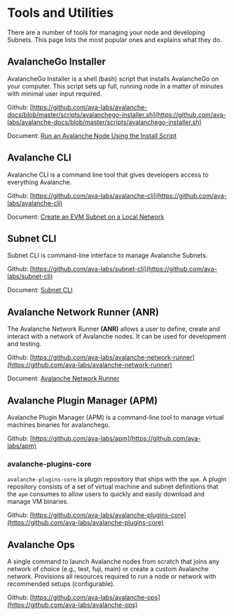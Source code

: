 # Tools and Utilities

There are a number of tools for managing your node and developing Subnets. This
page lists the most popular ones and explains what they do.

## AvalancheGo Installer

AvalancheGo Installer is a shell (bash) script that installs AvalancheGo on your computer. This script sets up full, running node in a matter of minutes with minimal user input required.

Github: [https://github.com/ava-labs/avalanche-docs/blob/master/scripts/avalanchego-installer.sh](https://github.com/ava-labs/avalanche-docs/blob/master/scripts/avalanchego-installer.sh)

Document: [Run an Avalanche Node Using the Install Script](../../nodes/build/set-up-node-with-installer.md)

## Avalanche CLI

Avalanche CLI is a command line tool that gives developers access to everything Avalanche.

Github: [https://github.com/ava-labs/avalanche-cli](https://github.com/ava-labs/avalanche-cli)

Document: [Create an EVM Subnet on a Local Network](../../subnets/create-a-local-subnet.md)

## Subnet CLI

Subnet CLI is command-line interface to manage Avalanche Subnets.

Github: [https://github.com/ava-labs/subnet-cli](https://github.com/ava-labs/subnet-cli)

Document: [Subnet CLI](../../subnets/subnet-cli.md)

## Avalanche Network Runner (ANR)

The Avalanche Network Runner **(ANR)** allows a user to define, create and interact with a network of Avalanche nodes. It can be used for development and testing.

Github: [https://github.com/ava-labs/avalanche-network-runner](https://github.com/ava-labs/avalanche-network-runner)

Document: [Avalanche Network Runner](../../quickstart/network-runner.md)

## Avalanche Plugin Manager (APM)

Avalanche Plugin Manager (APM) is a command-line tool to manage virtual machines binaries for avalanchego.

Github: [https://github.com/ava-labs/apm](https://github.com/ava-labs/apm)

### avalanche-plugins-core

`avalanche-plugins-core` is plugin repository that ships with the `apm`. A plugin repository consists of a set of virtual machine and subnet definitions that the `apm` consumes to allow users to quickly and easily download and manage VM binaries.

Github: [https://github.com/ava-labs/avalanche-plugins-core](https://github.com/ava-labs/avalanche-plugins-core)

## Avalanche Ops

A single command to launch Avalanche nodes from scratch that joins any network of choice (e.g., test, fuji, main) or create a custom Avalanche network. Provisions all resources required to run a node or network with recommended setups (configurable).

Github: [https://github.com/ava-labs/avalanche-ops](https://github.com/ava-labs/avalanche-ops)
